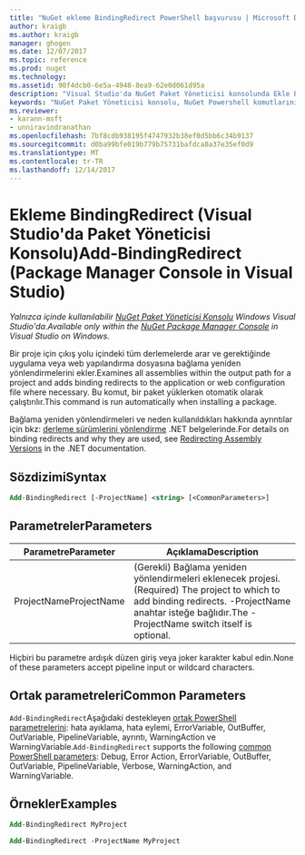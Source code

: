 ```yaml
---
title: "NuGet ekleme BindingRedirect PowerShell başvurusu | Microsoft Docs"
author: kraigb
ms.author: kraigb
manager: ghogen
ms.date: 12/07/2017
ms.topic: reference
ms.prod: nuget
ms.technology: 
ms.assetid: 90f4dcb0-6e5a-4948-8ea9-62e0d061d95a
description: "Visual Studio'da NuGet Paket Yöneticisi konsolunda Ekle BindingRedirect PowerShell komut başvurusu."
keywords: "NuGet Paket Yöneticisi konsolu, NuGet Powershell komutlarını NuGet Powershell başvurusu, Add-BindingRedirect"
ms.reviewer:
- karann-msft
- unniravindranathan
ms.openlocfilehash: 7bf8cdb938195f4747932b38ef0d5bb6c34b9137
ms.sourcegitcommit: d0ba99bfe019b779b75731bafdca8a37e35ef0d9
ms.translationtype: MT
ms.contentlocale: tr-TR
ms.lasthandoff: 12/14/2017
---
```

# <a name="add-bindingredirect-package-manager-console-in-visual-studio"></a><span data-ttu-id="c1117-104">Ekleme BindingRedirect (Visual Studio'da Paket Yöneticisi Konsolu)</span><span class="sxs-lookup"><span data-stu-id="c1117-104">Add-BindingRedirect (Package Manager Console in Visual Studio)</span></span>

<span data-ttu-id="c1117-105">*Yalnızca içinde kullanılabilir [NuGet Paket Yöneticisi Konsolu](Package-Manager-Console.md) Windows Visual Studio'da.*</span><span class="sxs-lookup"><span data-stu-id="c1117-105">*Available only within the [NuGet Package Manager Console](Package-Manager-Console.md) in Visual Studio on Windows.*</span></span>

<span data-ttu-id="c1117-106">Bir proje için çıkış yolu içindeki tüm derlemelerde arar ve gerektiğinde uygulama veya web yapılandırma dosyasına bağlama yeniden yönlendirmelerini ekler.</span><span class="sxs-lookup"><span data-stu-id="c1117-106">Examines all assemblies within the output path for a project and adds binding redirects to the application or web configuration file where necessary.</span></span> <span data-ttu-id="c1117-107">Bu komut, bir paket yüklerken otomatik olarak çalıştırılır.</span><span class="sxs-lookup"><span data-stu-id="c1117-107">This command is run automatically when installing a package.</span></span>

<span data-ttu-id="c1117-108">Bağlama yeniden yönlendirmeleri ve neden kullanıldıkları hakkında ayrıntılar için bkz: [derleme sürümlerini yönlendirme](https://docs.microsoft.com/dotnet/framework/configure-apps/redirect-assembly-versions) .NET belgelerinde.</span><span class="sxs-lookup"><span data-stu-id="c1117-108">For details on binding redirects and why they are used, see [Redirecting Assembly Versions](https://docs.microsoft.com/dotnet/framework/configure-apps/redirect-assembly-versions) in the .NET documentation.</span></span>

## <a name="syntax"></a><span data-ttu-id="c1117-109">Sözdizimi</span><span class="sxs-lookup"><span data-stu-id="c1117-109">Syntax</span></span>

```ps
Add-BindingRedirect [-ProjectName] <string> [<CommonParameters>]
```

## <a name="parameters"></a><span data-ttu-id="c1117-110">Parametreler</span><span class="sxs-lookup"><span data-stu-id="c1117-110">Parameters</span></span>

| <span data-ttu-id="c1117-111">Parametre</span><span class="sxs-lookup"><span data-stu-id="c1117-111">Parameter</span></span> | <span data-ttu-id="c1117-112">Açıklama</span><span class="sxs-lookup"><span data-stu-id="c1117-112">Description</span></span> |
| --- | --- |
| <span data-ttu-id="c1117-113">ProjectName</span><span class="sxs-lookup"><span data-stu-id="c1117-113">ProjectName</span></span> | <span data-ttu-id="c1117-114">(Gerekli) Bağlama yeniden yönlendirmeleri eklenecek projesi.</span><span class="sxs-lookup"><span data-stu-id="c1117-114">(Required) The project to which to add binding redirects.</span></span> <span data-ttu-id="c1117-115">-ProjectName anahtar isteğe bağlıdır.</span><span class="sxs-lookup"><span data-stu-id="c1117-115">The -ProjectName switch itself is optional.</span></span> |

<span data-ttu-id="c1117-116">Hiçbiri bu parametre ardışık düzen giriş veya joker karakter kabul edin.</span><span class="sxs-lookup"><span data-stu-id="c1117-116">None of these parameters accept pipeline input or wildcard characters.</span></span>

## <a name="common-parameters"></a><span data-ttu-id="c1117-117">Ortak parametreleri</span><span class="sxs-lookup"><span data-stu-id="c1117-117">Common Parameters</span></span>

<span data-ttu-id="c1117-118">`Add-BindingRedirect`Aşağıdaki destekleyen [ortak PowerShell parametrelerini](http://go.microsoft.com/fwlink/?LinkID=113216): hata ayıklama, hata eylemi, ErrorVariable, OutBuffer, OutVariable, PipelineVariable, ayrıntı, WarningAction ve WarningVariable.</span><span class="sxs-lookup"><span data-stu-id="c1117-118">`Add-BindingRedirect` supports the following [common PowerShell parameters](http://go.microsoft.com/fwlink/?LinkID=113216): Debug, Error Action, ErrorVariable, OutBuffer, OutVariable, PipelineVariable, Verbose, WarningAction, and WarningVariable.</span></span>

## <a name="examples"></a><span data-ttu-id="c1117-119">Örnekler</span><span class="sxs-lookup"><span data-stu-id="c1117-119">Examples</span></span>

```ps
Add-BindingRedirect MyProject

Add-BindingRedirect -ProjectName MyProject
```